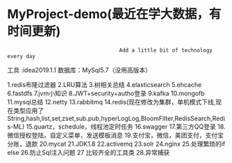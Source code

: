 # MyProject-demo(最近在学大数据，有时间更新)
                                        Add a little bit of technology every day

工具 :idea2019.1.1   数据库：MySql5.7（没用高版本）

1.redis布隆过滤器  2.LRU算法  3.树相关总结  4.elasticsearch  5.ehcache
6.fastdfs  7.jvm小知识  8.JWT+security+autho登录  9.kafka  10.mongofb
11.mysql总结  12.netty  13.rabbitmq  14.redis(现在修改为集群，单机模式下线,现在类型应用了String,hash,list,set,zset,sub.pub,hyperLogLog,BloomFilter,RedisSearch,Redis-ML) 15.quartz，schedule，线程池定时任务
16.swagger  17.第三方QQ登录  18.微信授权登陆，自定义菜单，发送模板消息 
19.支付宝，微信，美团支付，支付宝分账，退款 20.mycat 21.JDK1.8  22.activemq
23.solr 24.nginx 25.处理繁琐的if else 26.防止Sql注入问题 27 比较齐全的工具类
28.异常捕获 
